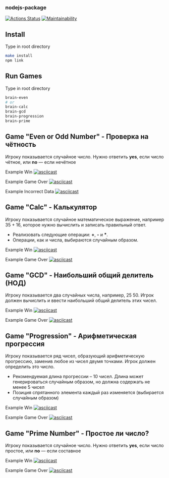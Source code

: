 ### nodejs-package

[![Actions Status](https://github.com/andykov/frontend-project-lvl1/workflows/hexlet-check/badge.svg)](https://github.com/andykov/frontend-project-lvl1/actions)
[![Maintainability](https://api.codeclimate.com/v1/badges/6d2155f5f50a63dbbbdd/maintainability)](https://codeclimate.com/github/andykov/frontend-project-lvl1/maintainability)

## Install

Type in root directory

```bash
make install
npm link
```

## Run Games

Type in root directory

```bash
brain-even
# or
brain-calc
brain-gcd
brain-progression
brain-prime
```

## Game "Even or Odd Number" - Проверка на чётность

Игроку показывается случайное число. Нужно ответить **yes**, если число чётное, или **no** — если нечётное

Example Win
[![asciicast](https://asciinema.org/a/oaWeK2Q03Fc2VRNTNytWAJrOR.svg)](https://asciinema.org/a/oaWeK2Q03Fc2VRNTNytWAJrOR)

Example Game Over
[![asciicast](https://asciinema.org/a/ckYbw6C8phaV1eC0wPNpw2pRd.svg)](https://asciinema.org/a/ckYbw6C8phaV1eC0wPNpw2pRd)

Example Incorrect Data
[![asciicast](https://asciinema.org/a/bxhjOlnjjXisBlCd8F7Ssy8dB.svg)](https://asciinema.org/a/bxhjOlnjjXisBlCd8F7Ssy8dB)

## Game "Calc" - Калькулятор

Игроку показывается случайное математическое выражение, например 35 + 16, которое нужно вычислить и записать правильный ответ.

- Реализовать следующие операции: **\+**, **\-** и **\***.
- Операции, как и числа, выбираются случайным образом.

Example Win
[![asciicast](https://asciinema.org/a/QHl9riqolzBgsttoVVWIRqjJb.svg)](https://asciinema.org/a/QHl9riqolzBgsttoVVWIRqjJb)

Example Game Over
[![asciicast](https://asciinema.org/a/jfnaT8SuKovcUoMnHJzXPd3Bo.svg)](https://asciinema.org/a/jfnaT8SuKovcUoMnHJzXPd3Bo)

## Game "GCD" - Наибольший общий делитель (НОД)

Игроку показывается два случайных числа, например, 25 50. Игрок должен вычислить и ввести наибольший общий делитель этих чисел.

Example Win
[![asciicast](https://asciinema.org/a/yc9VCDpg9Kr26rXi3t8T5iMwo.svg)](https://asciinema.org/a/yc9VCDpg9Kr26rXi3t8T5iMwo)

Example Game Over
[![asciicast](https://asciinema.org/a/YQZv7X21PJtIg73ndSy5JmC8b.svg)](https://asciinema.org/a/YQZv7X21PJtIg73ndSy5JmC8b)

## Game "Progression" - Арифметическая прогрессия

Игроку показывается ряд чисел, образующий арифметическую прогрессию, заменив любое из чисел двумя точками. Игрок должен определить это число.

- Рекомендуемая длина прогрессии – 10 чисел. Длина может генерироваться случайным образом, но должна содержать не менее 5 чисел
- Позиция спрятанного элемента каждый раз изменяется (выбирается случайным образом)

Example Win
[![asciicast](https://asciinema.org/a/kIIStCGcYr4ebkqU4YIu4TEeQ.svg)](https://asciinema.org/a/kIIStCGcYr4ebkqU4YIu4TEeQ)

Example Game Over
[![asciicast](https://asciinema.org/a/QWHCyjenGmHzg2tcdhlDJxlVC.svg)](https://asciinema.org/a/QWHCyjenGmHzg2tcdhlDJxlVC)

## Game "Prime Number" - Простое ли число?

Игроку показывается случайное число. Нужно ответить **yes**, если число простое, или **no** — если составное

Example Win
[![asciicast](https://asciinema.org/a/xBz6ECZvzqWgbBDFUvJWwcyLn.svg)](https://asciinema.org/a/xBz6ECZvzqWgbBDFUvJWwcyLn)

Example Game Over
[![asciicast](https://asciinema.org/a/m5A38Dgel0xFi91xjWvq36nif.svg)](https://asciinema.org/a/m5A38Dgel0xFi91xjWvq36nif)
